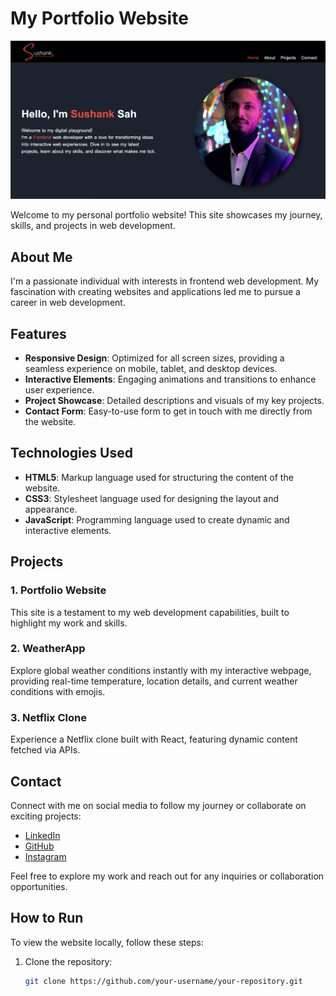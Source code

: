 # My Portfolio Website

<img src="images/project3.png" alt="Portfolio Screenshot" width="650">

Welcome to my personal portfolio website! This site showcases my journey, skills, and projects in web development.

## About Me
I'm a passionate individual with interests in frontend web development. My fascination with creating websites and applications led me to pursue a career in web development.

## Features
- **Responsive Design**: Optimized for all screen sizes, providing a seamless experience on mobile, tablet, and desktop devices.
- **Interactive Elements**: Engaging animations and transitions to enhance user experience.
- **Project Showcase**: Detailed descriptions and visuals of my key projects.
- **Contact Form**: Easy-to-use form to get in touch with me directly from the website.

## Technologies Used
- **HTML5**: Markup language used for structuring the content of the website.
- **CSS3**: Stylesheet language used for designing the layout and appearance.
- **JavaScript**: Programming language used to create dynamic and interactive elements.

## Projects
### 1. Portfolio Website
This site is a testament to my web development capabilities, built to highlight my work and skills.

### 2. WeatherApp
Explore global weather conditions instantly with my interactive webpage, providing real-time temperature, location details, and current weather conditions with emojis.

### 3. Netflix Clone
Experience a Netflix clone built with React, featuring dynamic content fetched via APIs.

## Contact
Connect with me on social media to follow my journey or collaborate on exciting projects:
- [LinkedIn]([https://www.linkedin.com/in/your-profile/](https://www.linkedin.com/in/sushanksah/))
- [GitHub]([https://github.com/your-username](https://github.com/Sushanksah))
- [Instagram]([https://twitter.com/your-handle](https://www.instagram.com/rapdasitara/))

Feel free to explore my work and reach out for any inquiries or collaboration opportunities.

## How to Run
To view the website locally, follow these steps:
1. Clone the repository:
   ```sh
   git clone https://github.com/your-username/your-repository.git
